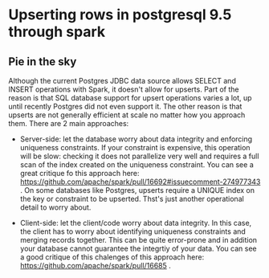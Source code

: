 Upserting rows in postgresql 9.5 through spark
===============================================

Pie in the sky
----------------
Although the current Postgres JDBC data source allows SELECT and INSERT operations with Spark, it doesn't allow for upserts. Part of the reason is that SQL database support for upsert operations varies a lot, up until recently Postgres did not even support it. The other reason is that upserts are not generally efficient at scale no matter how you approach them. There are 2 main approaches:

- Server-side: let the database worry about data integrity and enforcing uniqueness constraints. If your constraint is expensive, this operation will be slow: checking it does not parallelize very well and requires a full  scan of the index created on the uniqueness constraint. You can see a great critique fo this approach here: https://github.com/apache/spark/pull/16692#issuecomment-274977343 . On some databases like Postgres, upserts require a UNIQUE index on the key or constraint to be upserted. Thst's just another operational detail to worry about.

- Client-side: let the client/code worry about data integrity. In this case, the client has to worry about identifying uniqueness constraints and merging records together. This can be quite error-prone and in addition your database cannot guarantee the integrtiy of your data. You can see a good critique of this chalenges of this approach here: 
https://github.com/apache/spark/pull/16685 .


